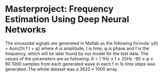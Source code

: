 # Masterproject: Frequency Estimation Using Deep Neural Networks
The sinusoidal signals are generated in Matlab as the following formula:
y(t) = Asin(2π f t + φ)
where A is amplitude, t is time, φ is phase and f is the frequency, which will be later found by our model for the test data. The values of the parameters are as following:
A = 1
1Hz ≤ f ≤ 20Hz
-90 ≤ φ ≤ 90
1000 samples from each generated wave in each f in 1s time steps was generated .The whole dataset was a 3620 × 1000 array.
